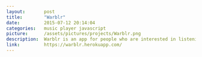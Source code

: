 ```yaml
---
layout:       post
title:        "Warblr"
date:         2015-07-12 20:14:04
categories:   music player javascript
picture:      /assets/pictures/projects/Warblr.png
description:  Warblr is an app for people who are interested in listening to music based on their mood and the type of music they are interested in. It allows for the user to choose a mood and style of music and generates a playlist through Spotify. Unlike Spotify itself, a user doesn't have to choose an artist or song to build a playlist.
link:         https://warblr.herokuapp.com/
---
```

